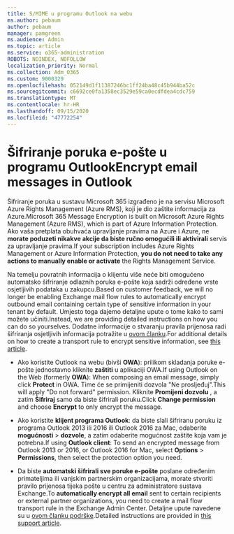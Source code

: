```yaml
---
title: S/MIME u programu Outlook na webu
ms.author: pebaum
author: pebaum
manager: pamgreen
ms.audience: Admin
ms.topic: article
ms.service: o365-administration
ROBOTS: NOINDEX, NOFOLLOW
localization_priority: Normal
ms.collection: Adm_O365
ms.custom: 9000329
ms.openlocfilehash: 052149d1f11387246bc1ff24ba48c45b944ba52c
ms.sourcegitcommit: c6692ce0fa1358ec3529e59ca0ecdfdea4cdc759
ms.translationtype: MT
ms.contentlocale: hr-HR
ms.lasthandoff: 09/15/2020
ms.locfileid: "47772254"
---
```

# <a name="encrypt-email-messages-in-outlook"></a><span data-ttu-id="6afdb-102">Šifriranje poruka e-pošte u programu Outlook</span><span class="sxs-lookup"><span data-stu-id="6afdb-102">Encrypt email messages in Outlook</span></span>

<span data-ttu-id="6afdb-103">Šifriranje poruka u sustavu Microsoft 365 izgrađeno je na servisu Microsoft Azure Rights Management (Azure RMS), koji je dio zaštite informacija za Azure.</span><span class="sxs-lookup"><span data-stu-id="6afdb-103">Microsoft 365 Message Encryption is built on Microsoft Azure Rights Management (Azure RMS), which is part of Azure Information Protection.</span></span> <span data-ttu-id="6afdb-104">Ako vaša pretplata obuhvaća upravljanje pravima na Azure i Azure, ne **morate poduzeti nikakve akcije da biste ručno omogućili ili aktivirali** servis za upravljanje pravima.</span><span class="sxs-lookup"><span data-stu-id="6afdb-104">If your subscription includes Azure Rights Management or Azure Information Protection, **you do not need to take any actions to manually enable or activate** the Rights Management Service.</span></span>

<span data-ttu-id="6afdb-105">Na temelju povratnih informacija o klijentu više neće biti omogućeno automatsko šifriranje odlaznih poruka e-pošte koja sadrži određene vrste osjetljivih podataka u zakupcu.</span><span class="sxs-lookup"><span data-stu-id="6afdb-105">Based on customer feedback, we will no longer be enabling Exchange mail flow rules to automatically encrypt outbound email containing certain type of sensitive information in your tenant by default.</span></span> <span data-ttu-id="6afdb-106">Umjesto toga dajemo detaljne upute o tome kako to sami možete učiniti.</span><span class="sxs-lookup"><span data-stu-id="6afdb-106">Instead, we are providing detailed instructions on how you can do so yourselves.</span></span> <span data-ttu-id="6afdb-107">Dodatne informacije o stvaranju pravila prijenosa radi šifriranja osjetljivih informacija potražite u [ovom članku](https://aka.ms/OmeEtr).</span><span class="sxs-lookup"><span data-stu-id="6afdb-107">For additional details on how to create a transport rule to encrypt sensitive information, see [this article](https://aka.ms/OmeEtr).</span></span>

- <span data-ttu-id="6afdb-108">Ako koristite Outlook na webu (bivši **OWA**): prilikom skladanja poruke e-pošte jednostavno kliknite **zaštiti** u aplikaciji OWA.</span><span class="sxs-lookup"><span data-stu-id="6afdb-108">If using Outlook on the Web (formerly **OWA**): When composing an email message, simply click **Protect** in OWA.</span></span> <span data-ttu-id="6afdb-109">Time će se primijeniti dozvola "Ne prosljeđuj".</span><span class="sxs-lookup"><span data-stu-id="6afdb-109">This will apply "Do not forward" permission.</span></span> <span data-ttu-id="6afdb-110">Kliknite **Promijeni dozvolu** , a zatim **Šifriraj** samo da biste šifrirali poruku.</span><span class="sxs-lookup"><span data-stu-id="6afdb-110">Click **Change permission** and choose **Encrypt** to only encrypt the message.</span></span>

- <span data-ttu-id="6afdb-111">Ako koristite **klijent programa Outlook**: da biste slali šifriranu poruku iz programa Outlook 2013 ili 2016 ili Outlook 2016 za Mac, odaberite **mogućnosti**  >  **dozvole**, a zatim odaberite mogućnost zaštite koja vam je potrebna.</span><span class="sxs-lookup"><span data-stu-id="6afdb-111">If using **Outlook client**: To send an encrypted message from Outlook 2013 or 2016, or Outlook 2016 for Mac, select **Options** > **Permissions**, then select the protection option you need.</span></span>

- <span data-ttu-id="6afdb-112">Da biste **automatski šifrirali sve poruke e-pošte** poslane određenim primateljima ili vanjskim partnerskim organizacijama, morate stvoriti pravilo prijenosa tijeka pošte u centru za administratore sustava Exchange.</span><span class="sxs-lookup"><span data-stu-id="6afdb-112">To **automatically encrypt all email** sent to certain recipients or external partner organizations, you need to create a mail flow transport rule in the Exchange Admin Center.</span></span> <span data-ttu-id="6afdb-113">Detaljne upute navedene su u [ovom članku podrške](https://docs.microsoft.com/microsoft-365/compliance/define-mail-flow-rules-to-encrypt-email#create-mail-flow-rules-to-encrypt-email-messages-with-the-new-ome-capabilities).</span><span class="sxs-lookup"><span data-stu-id="6afdb-113">Detailed instructions are provided in [this support article](https://docs.microsoft.com/microsoft-365/compliance/define-mail-flow-rules-to-encrypt-email#create-mail-flow-rules-to-encrypt-email-messages-with-the-new-ome-capabilities).</span></span>

